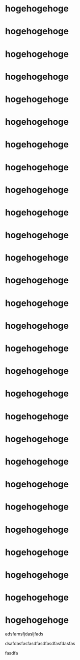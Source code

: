 hogehogehoge
============
hogehogehoge
============
hogehogehoge
============
hogehogehoge
============
hogehogehoge
============
hogehogehoge
============
hogehogehoge
============
hogehogehoge
============
hogehogehoge
============
hogehogehoge
============
hogehogehoge
============
hogehogehoge
============
hogehogehoge
============
hogehogehoge
============
hogehogehoge
============
hogehogehoge
============
hogehogehoge
============
hogehogehoge
============
hogehogehoge
============
hogehogehoge
============
hogehogehoge
============
hogehogehoge
============
hogehogehoge
============
hogehogehoge
============
hogehogehoge
============
hogehogehoge
============
hogehogehoge
============
hogehogehoge
============
adsfamsfjdasljfads







dsafdasfasfasdfasdfasdfasfdasfas




fasdfa
